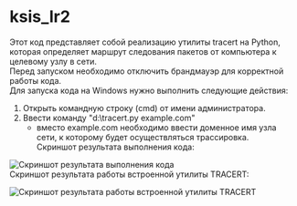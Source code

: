 # ksis_lr2

Этот код представляет собой реализацию утилиты tracert на Python,  
которая определяет маршрут следования пакетов от компьютера к целевому узлу в сети.  
Перед запуском необходимо отключить брандмауэр для корректной работы кода.  
Для запуска кода на Windows нужно выполнить следующие действия:  

1. Открыть командную строку (cmd) от имени администратора.
2. Ввести команду "d:\tracert.py example.com"  
   * вместо example.com необходимо ввести доменное имя узла сети, к которому будет осуществляться трассировка.  
Скриншот результата выполнения кода:  

![Скриншот результата выполнения кода](https://github.com/user-attachments/assets/0aa79e65-b140-46df-aed6-609253714add)  
Скриншот результата работы встроенной утилиты TRACERT:  

![Скриншот результата работы встроенной утилиты TRACERT](https://github.com/user-attachments/assets/a86fcb8d-e1ba-4e7d-8c86-0382a9655735)  
